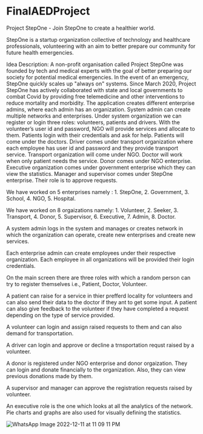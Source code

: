 # FinalAEDProject

Project StepOne -  Join StepOne to create a healthier world.

StepOne is a startup organization collective of technology and healthcare professionals, volunteering with an aim to better prepare our community for future health emergencies. 

Idea Description: 
A non-profit organisation called Project StepOne was founded by tech and medical experts with the goal of better preparing our society for potential medical emergencies. In the event of an emergency, StepOne quickly scales up "always on" systems. Since March 2020, Project StepOne has actively collaborated with state and local governments to combat Covid by providing free telemedicine and other interventions to reduce mortality and morbidity. 
The application creates different enterprise admins, where each admin has an organization. System admin can create multiple networks and enterprises. Under system organization we can register or login three roles: volunteers, patients and drivers. With the volunteer’s user id and password, NGO will provide services and allocate to them. Patients login with their credentials and ask for help. Patients will come under the doctors. Driver comes under transport organization where each employee has user id and password and they provide transport service. Transport organization will come under NGO. Doctor will work when only patient needs the service. Donor comes under NGO enterprise. Executive organization comes under government enterprise which they can view the statistics. Manager and supervisor comes under StepOne enterprise. Their role is to approve requests.

We have worked on 5 enterprises namely : 1. StepOne, 2. Government, 3. School, 4. NGO, 5. Hospital.

We have worked on 8 orgaizations namely:  1. Volunteer, 2. Seeker, 3. Transport, 4. Donor, 5. Supervisor, 6. Executive, 7. Admin, 8. Doctor.

A system admin logs in the system and manages or creates network in which the organization can operate, create new enterprises and create new services. 

Each enterprise admin can create employees under their respective organization. Each employee in all organizations will be provided their login credentials.

On the main screen there are three roles with which a random person can try to register themselves i.e., Patient, Doctor, Volunteer.

A patient can raise for a service in thier prefferd locality for volunteers and can also send their data to the doctor if they ant to get some input.
A  patient can also give feedback to the volunteer if they have completed a request depending on the type of service provided. 

A volunteer can login and assign raised requests to them and can also demand for transportation. 

A driver can login and approve or decline a trnsportation requst raised by a volunteer. 

A donor is registered under NGO enterprise and donor orgaization. They can login and donate financially to the organization. Also, they can view previous donations made by them.

A supervisor and manager can approve the registration requests raised by volunteer. 

An executive role is the one which looks at all the analytics of the network. Pie charts and graphs are also used for visually defining the statistics. 


![WhatsApp Image 2022-12-11 at 11 09 11 PM](https://user-images.githubusercontent.com/114625925/206963668-ddcb61f6-ea81-403b-8bfa-5fab07f63ec5.jpeg)

